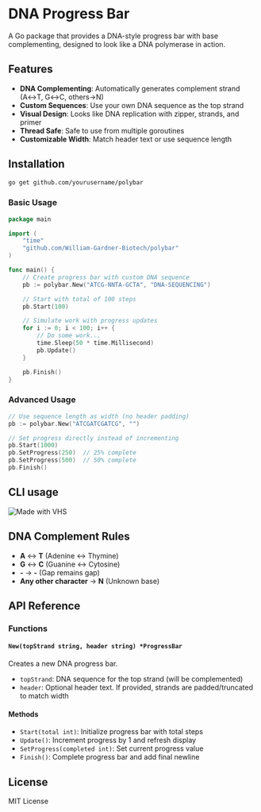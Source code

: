 # DNA Progress Bar

A Go package that provides a DNA-style progress bar with base complementing, designed to look like a DNA polymerase in action.

## Features

- **DNA Complementing**: Automatically generates complement strand (A↔T, G↔C, others→N)
- **Custom Sequences**: Use your own DNA sequence as the top strand
- **Visual Design**: Looks like DNA replication with zipper, strands, and primer
- **Thread Safe**: Safe to use from multiple goroutines
- **Customizable Width**: Match header text or use sequence length

## Installation

```bash
go get github.com/yourusername/polybar
```

### Basic Usage

```go
package main

import (
    "time"
    "github.com/William-Gardner-Biotech/polybar"
)

func main() {
    // Create progress bar with custom DNA sequence
    pb := polybar.New("ATCG-NNTA-GCTA", "DNA-SEQUENCING")

    // Start with total of 100 steps
    pb.Start(100)

    // Simulate work with progress updates
    for i := 0; i < 100; i++ {
        // Do some work...
        time.Sleep(50 * time.Millisecond)
        pb.Update()
    }

    pb.Finish()
}
```

### Advanced Usage

```go
// Use sequence length as width (no header padding)
pb := polybar.New("ATCGATCGATCG", "")

// Set progress directly instead of incrementing
pb.Start(1000)
pb.SetProgress(250)  // 25% complete
pb.SetProgress(500)  // 50% complete
pb.Finish()
```

## CLI usage

![Made with VHS](https://vhs.charm.sh/vhs-5C9B844TrUsQvQ61Leg8bj.gif)


## DNA Complement Rules

- **A** ↔ **T** (Adenine ↔ Thymine)
- **G** ↔ **C** (Guanine ↔ Cytosine)
- **-** → **-** (Gap remains gap)
- **Any other character** → **N** (Unknown base)

## API Reference

### Functions

#### `New(topStrand string, header string) *ProgressBar`
Creates a new DNA progress bar.
- `topStrand`: DNA sequence for the top strand (will be complemented)
- `header`: Optional header text. If provided, strands are padded/truncated to match width

#### Methods

- `Start(total int)`: Initialize progress bar with total steps
- `Update()`: Increment progress by 1 and refresh display
- `SetProgress(completed int)`: Set current progress value
- `Finish()`: Complete progress bar and add final newline

## License

MIT License
